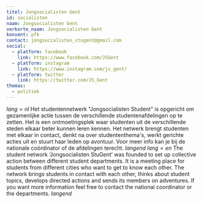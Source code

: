 ```yaml
---
titel: Jongsocialisten Gent
id: socialisten
naam: Jongsocialisten Gent
verkorte_naam: Jongsocialisten Gent
konvent: pfk
contact: jongsocialisten_stugent@gmail.com
social:
  - platform: facebook
    link: https://www.facebook.com/JSGent
  - platform: instagram
    link: https://www.instagram.com/js_gent/
  - platform: twitter
    link: https://twitter.com/JS_Gent
themas:
  - politiek
---
```


$lang=nl$ 
Het studentennetwerk "Jongsocialisten Student" is opgericht om gezamenlijke actie tussen de verschillende studentenafdelingen op te zetten. Het is een ontmoetingsplek waar studenten uit de verschillende steden elkaar beter kunnen leren kennen.
Het netwerk brengt studenten met elkaar in contact, denkt na over studententhema's, werkt gerichte acties uit en stuurt haar leden op avontuur.
Voor meer info kan je bij de nationale coördinator of de afdelingen terecht. 
$langend$ 
$lang=en$ 
The student network ‘Jongsocialisten StuGent’ was founded to set up collective action between different student departments. It is a meeting place for students from different cities who want to get to know each other. The network brings students in contact with each other, thinks about student topics, develops directed actions and sends its members on adventures. If you want more information feel free to contact the national coordinator or the departments. 
$langend$
